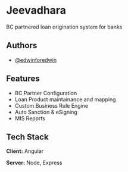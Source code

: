 
# Jeevadhara

BC partnered loan origination system for banks


## Authors

- [@edwinforedwin](https://github.com/edwinforedwin)


## Features

- BC Partner Configuration
- Loan Product maintainance and mapping
- Custom Business Rule Engine
- Auto Sanction & eSigning
- MIS Reports


## Tech Stack

**Client:** Angular

**Server:** Node, Express

